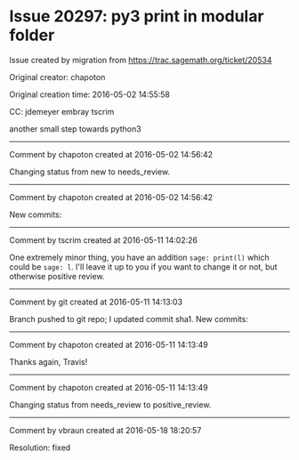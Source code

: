 # Issue 20297: py3 print in modular folder

Issue created by migration from https://trac.sagemath.org/ticket/20534

Original creator: chapoton

Original creation time: 2016-05-02 14:55:58

CC:  jdemeyer embray tscrim

another small step towards python3


---

Comment by chapoton created at 2016-05-02 14:56:42

Changing status from new to needs_review.


---

Comment by chapoton created at 2016-05-02 14:56:42

New commits:


---

Comment by tscrim created at 2016-05-11 14:02:26

One extremely minor thing, you have an addition `sage: print(l)` which could be `sage: l`. I'll leave it up to you if you want to change it or not, but otherwise positive review.


---

Comment by git created at 2016-05-11 14:13:03

Branch pushed to git repo; I updated commit sha1. New commits:


---

Comment by chapoton created at 2016-05-11 14:13:49

Thanks again, Travis!


---

Comment by chapoton created at 2016-05-11 14:13:49

Changing status from needs_review to positive_review.


---

Comment by vbraun created at 2016-05-18 18:20:57

Resolution: fixed
